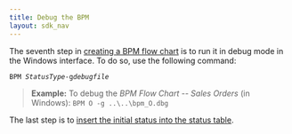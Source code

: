 ```yaml
---
title: Debug the BPM
layout: sdk_nav
---
```



The seventh step in [creating a BPM flow
chart](Creating_BPM_Flow_Charts "wikilink") is to run it in debug mode
in the Windows interface. To do so, use the following command:

`BPM `*`StatusType`*` -g `*`debugfile`*

> **Example:** To debug the *BPM Flow Chart -- Sales Orders* (in
> Windows): `BPM O -g ..\..\bpm_O.dbg`

The last step is to [insert the initial status into the status
table](Inserting_the_Initial_Status_into_the_Status_Table "wikilink").
